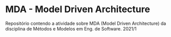 # MDA - Model Driven Architecture
Repositório contendo a atividade sobre MDA (Model Driven Architecture) da disciplina de Métodos e Modelos em Eng. de Software. 2021/1

